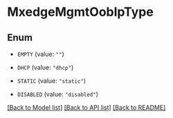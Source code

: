 # MxedgeMgmtOobIpType

## Enum


* `EMPTY` (value: `""`)

* `DHCP` (value: `"dhcp"`)

* `STATIC` (value: `"static"`)

* `DISABLED` (value: `"disabled"`)


[[Back to Model list]](../README.md#documentation-for-models) [[Back to API list]](../README.md#documentation-for-api-endpoints) [[Back to README]](../README.md)


